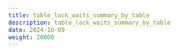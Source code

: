```yaml
---
title: table_lock_waits_summary_by_table
description: table_lock_waits_summary_by_table
date: 2024-10-09
weight: 20000
---
```

<style>
th, td {
  border: 1px solid rgb(190, 190, 190);
}
</style>
